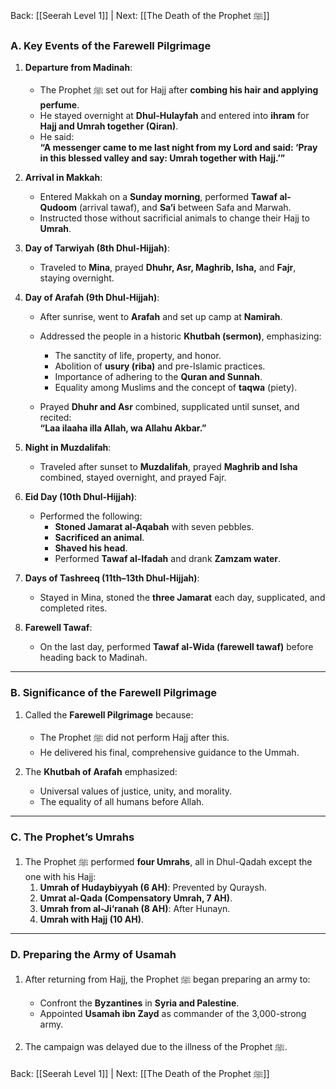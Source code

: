 Back: [[Seerah Level 1]] | Next: [[The Death of the Prophet ﷺ]]

### **A. Key Events of the Farewell Pilgrimage**  

1. **Departure from Madinah**:  
   - The Prophet ﷺ set out for Hajj after **combing his hair and applying perfume**.  
   - He stayed overnight at **Dhul-Hulayfah** and entered into **ihram** for **Hajj and Umrah together (Qiran)**.  
   - He said:  
     **“A messenger came to me last night from my Lord and said: ‘Pray in this blessed valley and say: Umrah together with Hajj.’”**  

2. **Arrival in Makkah**:  
   - Entered Makkah on a **Sunday morning**, performed **Tawaf al-Qudoom** (arrival tawaf), and **Sa‘i** between Safa and Marwah.  
   - Instructed those without sacrificial animals to change their Hajj to **Umrah**.  

3. **Day of Tarwiyah (8th Dhul-Hijjah)**:  
   - Traveled to **Mina**, prayed **Dhuhr, Asr, Maghrib, Isha,** and **Fajr**, staying overnight.  

4. **Day of Arafah (9th Dhul-Hijjah)**:  
   - After sunrise, went to **Arafah** and set up camp at **Namirah**.  
   - Addressed the people in a historic **Khutbah (sermon)**, emphasizing:  
     - The sanctity of life, property, and honor.  
     - Abolition of **usury (riba)** and pre-Islamic practices.  
     - Importance of adhering to the **Quran and Sunnah**.  
     - Equality among Muslims and the concept of **taqwa** (piety).  

   - Prayed **Dhuhr and Asr** combined, supplicated until sunset, and recited:  
     **“Laa ilaaha illa Allah, wa Allahu Akbar.”**  

5. **Night in Muzdalifah**:  
   - Traveled after sunset to **Muzdalifah**, prayed **Maghrib and Isha** combined, stayed overnight, and prayed Fajr.  

6. **Eid Day (10th Dhul-Hijjah)**:  
   - Performed the following:  
     - **Stoned Jamarat al-Aqabah** with seven pebbles.  
     - **Sacrificed an animal**.  
     - **Shaved his head**.  
     - Performed **Tawaf al-Ifadah** and drank **Zamzam water**.  

7. **Days of Tashreeq (11th–13th Dhul-Hijjah)**:  
   - Stayed in Mina, stoned the **three Jamarat** each day, supplicated, and completed rites.  

8. **Farewell Tawaf**:  
   - On the last day, performed **Tawaf al-Wida (farewell tawaf)** before heading back to Madinah.  

---

### **B. Significance of the Farewell Pilgrimage**  

1. Called the **Farewell Pilgrimage** because:  
   - The Prophet ﷺ did not perform Hajj after this.  
   - He delivered his final, comprehensive guidance to the Ummah.  

2. The **Khutbah of Arafah** emphasized:  
   - Universal values of justice, unity, and morality.  
   - The equality of all humans before Allah.  

---

### **C. The Prophet’s Umrahs**  

1. The Prophet ﷺ performed **four Umrahs**, all in Dhul-Qadah except the one with his Hajj:  
   1. **Umrah of Hudaybiyyah (6 AH)**: Prevented by Quraysh.  
   2. **Umrat al-Qada (Compensatory Umrah, 7 AH)**.  
   3. **Umrah from al-Ji‘ranah (8 AH)**: After Hunayn.  
   4. **Umrah with Hajj (10 AH)**.  

---

### **D. Preparing the Army of Usamah**  

1. After returning from Hajj, the Prophet ﷺ began preparing an army to:  
   - Confront the **Byzantines** in **Syria and Palestine**.  
   - Appointed **Usamah ibn Zayd** as commander of the 3,000-strong army.  

2. The campaign was delayed due to the illness of the Prophet ﷺ.  

Back: [[Seerah Level 1]] | Next: [[The Death of the Prophet ﷺ]]